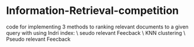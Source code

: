 # Information-Retrieval-competition
code for implementing 3 methods to ranking relevant documents to a given query with using Indri index:
\\ seudo relevant Feecback
\\ KNN clustering
\\ Pseudo relevant Feecback



